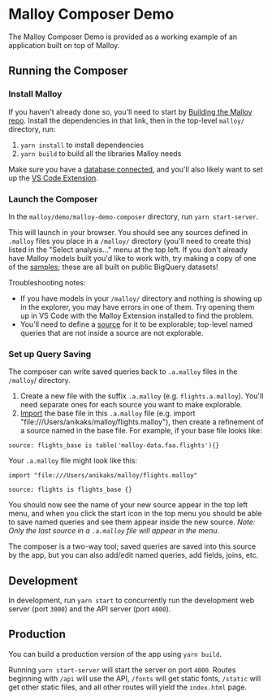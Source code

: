 # Malloy Composer Demo

The Malloy Composer Demo is provided as a working example of an application built on top of Malloy. 

## Running the Composer

### Install Malloy
If you haven't already done so, you'll need to start by [Building the Malloy repo](https://github.com/looker-open-source/malloy/blob/main/developing.md). Install the dependencies in that link, then in the top-level `malloy/` directory, run:
1. `yarn install` to install dependencies
2. `yarn build` to build all the libraries Malloy needs

Make sure you have a [database connected](https://looker-open-source.github.io/malloy/documentation/connection_instructions.html), and you'll also likely want to set up the [VS Code Extension](https://github.com/looker-open-source/malloy#installing-the-extension).

### Launch the Composer

In the `malloy/demo/malloy-demo-composer` directory, run `yarn start-server`. 

This will launch in your browser. You should see any sources defined in `.malloy` files you place in a `/malloy/` directory (you'll need to create this) listed in the "Select analysis..." menu at the top left. If you don't already have Malloy models built you'd like to work with, try making a copy of one of the [samples](https://github.com/looker-open-source/malloy/tree/main/samples); these are all built on public BigQuery datasets!

Troubleshooting notes: 
- If you have models in your `/malloy/` directory and nothing is showing up in the explorer, you may have errors in one of them. Try opening them up in VS Code with the Malloy Extension installed to find the problem.
- You'll need to define a [source](https://looker-open-source.github.io/malloy/documentation/language/source.html) for it to be explorable; top-level named queries that are not inside a source are not explorable.

### Set up Query Saving
The composer can write saved queries back to `.a.malloy` files in the `/malloy`/ directory.
1. Create a new file with the suffix `.a.malloy` (e.g. `flights.a.malloy`). You'll need separate ones for each source you want to make explorable.
2. [Import](https://looker-open-source.github.io/malloy/documentation/language/imports.html) the base file in this `.a.malloy` file (e.g. import "file:///Users/anikaks/malloy/flights.malloy"), then create a refinement of a source named in the base file. For example, if your base file looks like:

```malloy
source: flights_base is table('malloy-data.faa.flights'){}
```
Your `.a.malloy` file might look like this:
```
import "file:///Users/anikaks/malloy/flights.malloy"

source: flights is flights_base {}
```
You should now see the name of your new source appear in the top left menu, and when you click the start icon in the top menu you should be able to save named queries and see them appear inside the new source. _Note: Only the last source in a `.a.malloy` file will appear in the menu._

The composer is a two-way tool; saved queries are saved into this source by the app, but you can also add/edit named queries, add fields, joins, etc. 

## Development

In development, run `yarn start` to concurrently run the development web server (port `3000`) and the API server (port `4000`).

## Production

You can build a production version of the app using `yarn build`.

Running `yarn start-server` will start the server on port `4000`. Routes beginning with `/api` will use the API, `/fonts` will get static fonts, `/static` will get other static files, and all other routes will yield the `index.html` page.
